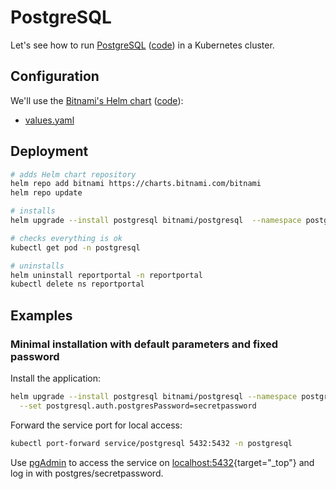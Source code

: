 # PostgreSQL

Let's see how to run [PostgreSQL](https://www.postgresql.org/) ([code](https://github.com/postgres/postgres)) in a Kubernetes cluster.

## Configuration

We'll use the [Bitnami's Helm chart](https://bitnami.com/stack/postgresql/helm) ([code](https://github.com/bitnami/charts/blob/main/bitnami/postgresql)):

- [values.yaml](https://github.com/bitnami/charts/blob/main/bitnami/postgresql/values.yaml)

## Deployment

```bash
# adds Helm chart repository
helm repo add bitnami https://charts.bitnami.com/bitnami
helm repo update

# installs
helm upgrade --install postgresql bitnami/postgresql  --namespace postgresql --create-namespace

# checks everything is ok
kubectl get pod -n postgresql

# uninstalls
helm uninstall reportportal -n reportportal
kubectl delete ns reportportal
```

## Examples

### Minimal installation with default parameters and fixed password

Install the application:

```bash
helm upgrade --install postgresql bitnami/postgresql --namespace postgresql --create-namespace \
  --set postgresql.auth.postgresPassword=secretpassword
```

Forward the service port for local access:

```bash
kubectl port-forward service/postgresql 5432:5432 -n postgresql
```

Use [pgAdmin](https://www.pgadmin.org/) to access the service on [localhost:5432](http://localhost:5432/){target="_top"} and log in with postgres/secretpassword.
